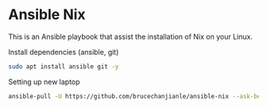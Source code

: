 # Ansible Nix

This is an Ansible playbook that assist the installation of Nix on your Linux.

Install dependencies (ansible, git)
```bash
sudo apt install ansible git -y
```

Setting up new laptop
```bash
ansible-pull -U https://github.com/brucechanjianle/ansible-nix --ask-become-pass
```
